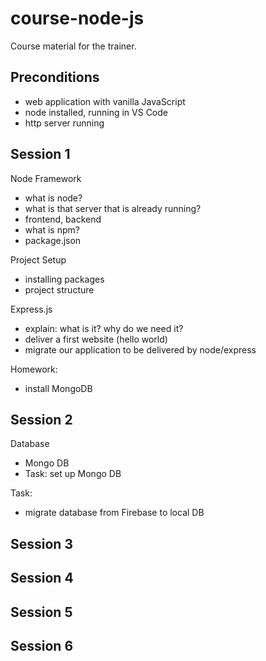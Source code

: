 # course-node-js

Course material for the trainer.


## Preconditions

- web application with vanilla JavaScript
- node installed, running in VS Code
- http server running


## Session 1

Node Framework
- what is node?
- what is that server that is already running?
- frontend, backend
- what is npm?
- package.json

Project Setup
- installing packages
- project structure

Express.js
- explain: what is it? why do we need it?
- deliver a first website (hello world)
- migrate our application to be delivered by node/express

Homework:
- install MongoDB


## Session 2

Database
- Mongo DB
- Task: set up Mongo DB

Task:
- migrate database from Firebase to local DB


## Session 3



## Session 4



## Session 5



## Session 6




